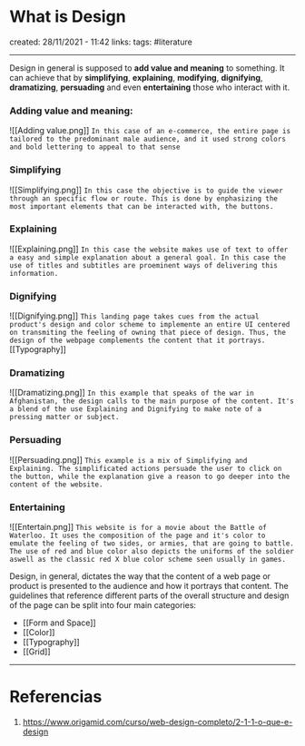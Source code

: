 # What is Design
created: 28/11/2021 - 11:42
links:
tags: #literature

---

Design in general is supposed to **add value and meaning** to something. It can achieve that by **simplifying**, **explaining**, **modifying**, **dignifying**, **dramatizing**, **persuading** and even **entertaining** those who interact with it.

### Adding value and meaning:
![[Adding value.png]]
`In this case of an e-commerce, the entire page is tailored to the predominant male audience, and it used strong colors and bold lettering to appeal to that sense`

### Simplifying
![[Simplifying.png]]
`In this case the objective is to guide the viewer through an specific flow or route. This is done by enphasizing the most important elements that can be interacted with, the buttons.`

### Explaining
![[Explaining.png]]
`In this case the website makes use of text to offer a easy and simple explanation about a general goal. In this case the use of titles and subtitles are proeminent ways of delivering this information.` 

### Dignifying
![[Dignifying.png]]
`This landing page takes cues from the actual product's design and color scheme to implemente an entire UI centered on transmiting the feeling of owning that piece of design. Thus, the design of the webpage complements the content that it portrays.`[[Typography]]

### Dramatizing
![[Dramatizing.png]]
`In this example that speaks of the war in Afghanistan, the design calls to the main purpose of the content. It's a blend of the use Explaining and Dignifying to make note of a pressing matter or subject.`


### Persuading
![[Persuading.png]]
`This example is a mix of Simplifying and Explaining. The simplificated actions persuade the user to click on the button, while the explanation give a reason to go deeper into the content of the website.`

### Entertaining
![[Entertain.png]]
`This website is for a movie about the Battle of Waterloo. It uses the composition of the page and it's color to emulate the feeling of two sides, or armies, that are going to battle. The use of red and blue color also depicts the uniforms of the soldier aswell as the classic red X blue color scheme seen usually in games.`

Design, in general, dictates the way that the content of a web page or product is presented to the audience and how it portrays that content. The guidelines that reference different parts of the overall structure and design of the page can be split into four main categories:
- [[Form and Space]]
- [[Color]]
- [[Typography]]
- [[Grid]]

---

# Referencias
1. https://www.origamid.com/curso/web-design-completo/2-1-1-o-que-e-design